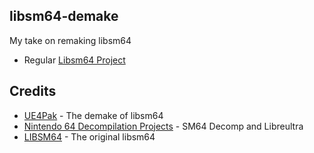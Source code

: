 ## libsm64-demake

My take on remaking libsm64

- Regular [Libsm64 Project](https://github.com/libsm64/libsm64)

## Credits

- [UE4Pak](https://twitter.com/ue4pak) - The demake of libsm64
- [Nintendo 64 Decompilation Projects](https://github.com/n64decomp) - SM64 Decomp and Libreultra
- [LIBSM64](https://github.com/libsm64) - The original libsm64